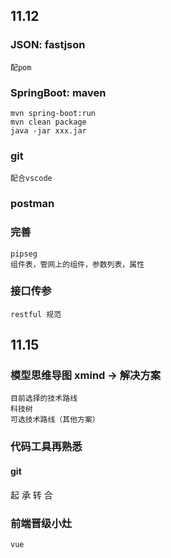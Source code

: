 ## 11.12
### JSON: fastjson
	配pom
### SpringBoot: maven
	mvn spring-boot:run
	mvn clean package
	java -jar xxx.jar
### git
	配合vscode
### postman
### 完善
	pipseg
	组件表，管网上的组件，参数列表，属性
### 接口传参
    restful 规范


## 11.15
### 模型思维导图 xmind -> 解决方案
    目前选择的技术路线
    科技树
    可选技术路线（其他方案）
### 代码工具再熟悉
#### git
起
承
转
合
#### 

### 前端晋级小灶
    vue